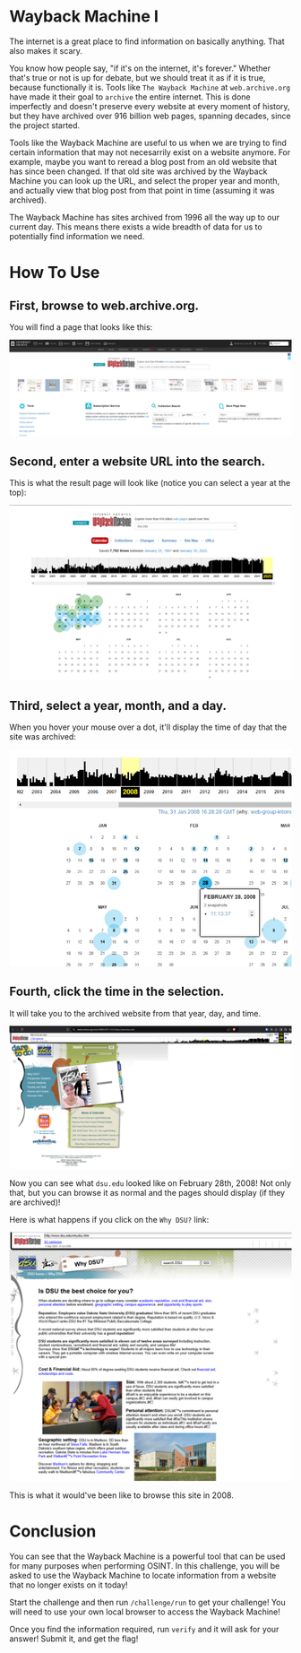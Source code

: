 # Wayback Machine I

The internet is a great place to find information on basically anything. That also makes it scary.

You know how people say, "if it's on the internet, it's forever." Whether that's true or not is up for debate, but we should treat it as if it is true, because functionally it is. Tools like `The Wayback Machine` at `web.archive.org` have made it their goal to `archive` the entire internet. This is done imperfectly and doesn't preserve every website at every moment of history, but they have archived over 916 billion web pages, spanning decades, since the project started. 

Tools like the Wayback Machine are useful to us when we are trying to find certain information that may not necesarrily exist on a website anymore. For example, maybe you want to reread a blog post from an old website that has since been changed. If that old site was archived by the Wayback Machine you can look up the URL, and select the proper year and month, and actually view that blog post from that point in time (assuming it was archived). 

The Wayback Machine has sites archived from 1996 all the way up to our current day. This means there exists a wide breadth of data for us to potentially find information we need.

# How To Use

## First, browse to web.archive.org.

You will find a page that looks like this:

<img src=./wayback_search.png> 

## Second, enter a website URL into the search.

This is what the result page will look like (notice you can select a year at the top):

![wayback search results](wayback_dsu_results.png)

## Third, select a year, month, and a day.

When you hover your mouse over a dot, it'll display the time of day that the site was archived:

![wayback snapshot select](wayback_dsu_snapshot_select.png)

## Fourth, click the time in the selection.

It will take you to the archived website from that year, day, and time.

![wayback dsu webpage result](wayback_dsu_webpage_result.png)

Now you can see what `dsu.edu` looked like on February 28th, 2008! Not only that, but you can browse it as normal and the pages should display (if they are archived)!

Here is what happens if you click on the `Why DSU?` link:

![wayback why dsu](wayback_why_dsu.png)

This is what it would've been like to browse this site in 2008.

# Conclusion

You can see that the Wayback Machine is a powerful tool that can be used for many purposes when performing OSINT. In this challenge, you will be asked to use the Wayback Machine to locate information from a website that no longer exists on it today!

Start the challenge and then run `/challenge/run` to get your challenge! You will need to use your own local browser to access the Wayback Machine!

Once you find the information required, run `verify` and it will ask for your answer! Submit it, and get the flag!
